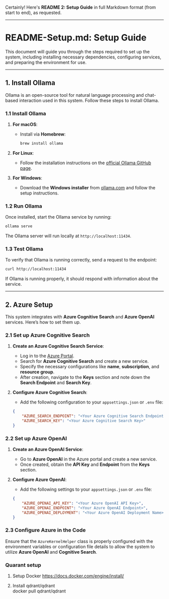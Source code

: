 Certainly! Here's **README 2: Setup Guide** in full Markdown format (from start to end), as requested.

---

# **README-Setup.md: Setup Guide**

This document will guide you through the steps required to set up the system, including installing necessary dependencies, configuring services, and preparing the environment for use.

---

## **1. Install Ollama**

Ollama is an open-source tool for natural language processing and chat-based interaction used in this system. Follow these steps to install Ollama.

### **1.1 Install Ollama**

1. **For macOS**:
   - Install via **Homebrew**:
     ```bash
     brew install ollama
     ```

2. **For Linux**:
   - Follow the installation instructions on the [official Ollama GitHub page](https://github.com/ollama/ollama).

3. **For Windows**:
   - Download the **Windows installer** from [ollama.com](https://ollama.com/docs) and follow the setup instructions.

### **1.2 Run Ollama**

Once installed, start the Ollama service by running:
```bash
ollama serve
```
The Ollama server will run locally at `http://localhost:11434`.

### **1.3 Test Ollama**

To verify that Ollama is running correctly, send a request to the endpoint:
```bash
curl http://localhost:11434
```
If Ollama is running properly, it should respond with information about the service.

---

## **2. Azure Setup**

This system integrates with **Azure Cognitive Search** and **Azure OpenAI** services. Here’s how to set them up.

### **2.1 Set up Azure Cognitive Search**

1. **Create an Azure Cognitive Search Service**:
   - Log in to the [Azure Portal](https://portal.azure.com/).
   - Search for **Azure Cognitive Search** and create a new service.
   - Specify the necessary configurations like **name**, **subscription**, and **resource group**.
   - After creation, navigate to the **Keys** section and note down the **Search Endpoint** and **Search Key**.

2. **Configure Azure Cognitive Search**:
   - Add the following configuration to your `appsettings.json` or `.env` file:
   ```json
   {
       "AZURE_SEARCH_ENDPOINT": "<Your Azure Cognitive Search Endpoint>",
       "AZURE_SEARCH_KEY": "<Your Azure Cognitive Search Key>"
   }
   ```

### **2.2 Set up Azure OpenAI**

1. **Create an Azure OpenAI Service**:
   - Go to **Azure OpenAI** in the Azure portal and create a new service.
   - Once created, obtain the **API Key** and **Endpoint** from the **Keys** section.

2. **Configure Azure OpenAI**:
   - Add the following settings to your `appsettings.json` or `.env` file:
   ```json
   {
       "AZURE_OPENAI_API_KEY": "<Your Azure OpenAI API Key>",
       "AZURE_OPENAI_ENDPOINT": "<Your Azure OpenAI Endpoint>",
       "AZURE_OPENAI_DEPLOYMENT": "<Your Azure OpenAI Deployment Name>"
   }
   ```

### **2.3 Configure Azure in the Code**

Ensure that the `AzureKernelHelper` class is properly configured with the environment variables or configuration file details to allow the system to utilize **Azure OpenAI** and **Cognitive Search**.

### Quarant setup

1. Setup Docker
https://docs.docker.com/engine/install/

2. Install qdrant/qdrant  
docker pull qdrant/qdrant
 

 